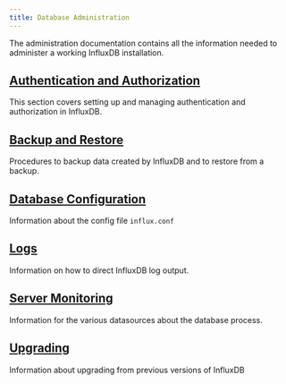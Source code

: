 ```yaml
---
title: Database Administration
---
```

The administration documentation contains all the information needed to administer a working InfluxDB installation.

## [Authentication and Authorization](/influxdb/v0.10/administration/authentication_and_authorization/)

This section covers setting up and managing authentication and authorization in InfluxDB.

## [Backup and Restore](/influxdb/v0.10/administration/backup_and_restore/)

Procedures to backup data created by InfluxDB and to restore from a backup.

## [Database Configuration](/influxdb/v0.10/administration/config/)

Information about the config file `influx.conf`

## [Logs](/influxdb/v0.10/administration/logs/)

Information on how to direct InfluxDB log output.

## [Server Monitoring](/influxdb/v0.10/administration/statistics/)

Information for the various datasources about the database process.

## [Upgrading](/influxdb/v0.10/administration/upgrading/)

Information about upgrading from previous versions of InfluxDB

